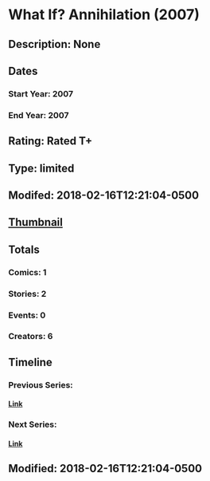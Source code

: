 # What If? Annihilation (2007)
## Description: None
## Dates
### Start Year: 2007
### End Year: 2007
## Rating: Rated T+
## Type: limited
## Modifed: 2018-02-16T12:21:04-0500
## [Thumbnail](http://i.annihil.us/u/prod/marvel/i/mg/c/a0/5a8712c9aefd5.jpg)
## Totals
### Comics: 1
### Stories: 2
### Events: 0
### Creators: 6
## Timeline
### Previous Series: 
#### [Link]()
### Next Series: 
#### [Link]()
## Modified: 2018-02-16T12:21:04-0500